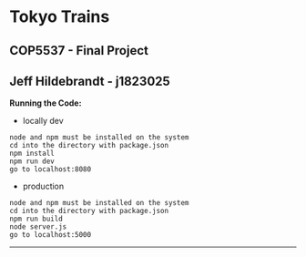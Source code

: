 # Tokyo Trains
## COP5537 - Final Project 
## Jeff Hildebrandt - j1823025

**Running the Code:**
* locally dev
```$xslt
node and npm must be installed on the system
cd into the directory with package.json
npm install
npm run dev 
go to localhost:8080
```
  
* production
```$xslt
node and npm must be installed on the system
cd into the directory with package.json
npm run build
node server.js
go to localhost:5000
```

*********************************************************************************************************
